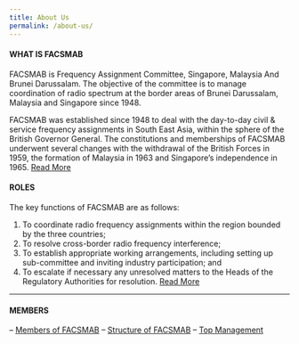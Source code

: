 ```yaml
---
title: About Us
permalink: /about-us/
---
```

#### WHAT IS **FACSMAB**
   FACSMAB is Frequency Assignment Committee, Singapore, Malaysia And Brunei Darussalam. The objective of the committee is to manage coordination of radio spectrum at the border areas of Brunei Darussalam, Malaysia and Singapore since 1948.

FACSMAB was established since 1948 to deal with the day-to-day civil &amp; service frequency assignments in South East Asia, within the sphere of the British Governor General. The constitutions and memberships of FACSMAB underwent several changes with the withdrawal of the British Forces in 1959, the formation of Malaysia in 1963 and Singapore’s independence in 1965.
   [Read More](/About-Us/History)
  
#### ROLES
The key functions of FACSMAB are as follows:
   1. To coordinate radio frequency assignments within the region bounded by the three countries;
   2. To resolve cross-border radio frequency interference;
   3. To establish appropriate working arrangements, including setting up sub-committee and inviting industry participation; and
   4. To escalate if necessary any unresolved matters to the Heads of the Regulatory Authorities for resolution.
   [Read More](/About-Us/Roles)
   ***
   
#### MEMBERS
   – [Members of FACSMAB](/About-Us/Members) – [Structure of FACSMAB](/About-Us/Members) – [Top Management](/About-Us/Top-Management)